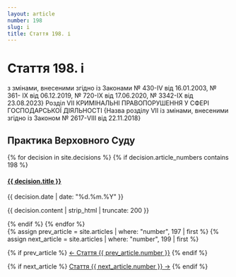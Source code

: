 ```yaml
---
layout: article
number: 198
slug: i
title: Стаття 198. і
---
```


# Стаття 198. і

з змінами, внесеними згідно із Законами № 430-IV від 16.01.2003, № 361- IX від 06.12.2019, № 720-IX від 17.06.2020, № 3342-IX від 23.08.2023} Розділ VII КРИМІНАЛЬНІ ПРАВОПОРУШЕННЯ У СФЕРІ ГОСПОДАРСЬКОЇ ДІЯЛЬНОСТІ {Назва розділу VII із змінами, внесеними згідно із Законом № 2617-VIII від 22.11.2018}

## Практика Верховного Суду

<div class="decisions-container">
{% for decision in site.decisions %}
  {% if decision.article_numbers contains 198 %}
    <div class="decision-item">
      <h4><a href="{{ decision.url }}">{{ decision.title }}</a></h4>
      <p class="decision-date">{{ decision.date | date: "%d.%m.%Y" }}</p>
      <p class="decision-excerpt">{{ decision.content | strip_html | truncate: 200 }}</p>
    </div>
  {% endif %}
{% endfor %}
</div>

<div class="article-navigation">
  {% assign prev_article = site.articles | where: "number", 197 | first %}
  {% assign next_article = site.articles | where: "number", 199 | first %}
  
  {% if prev_article %}
    <a href="{{ prev_article.url }}" class="prev-article">← Стаття {{ prev_article.number }}</a>
  {% endif %}
  
  {% if next_article %}
    <a href="{{ next_article.url }}" class="next-article">Стаття {{ next_article.number }} →</a>
  {% endif %}
</div>
